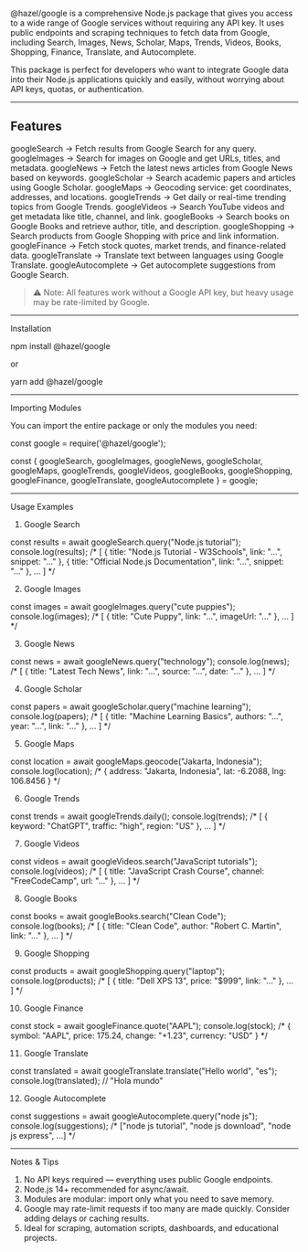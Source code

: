 @hazel/google is a comprehensive Node.js package that gives you access to a wide range of Google services without requiring any API key. It uses public endpoints and scraping techniques to fetch data from Google, including Search, Images, News, Scholar, Maps, Trends, Videos, Books, Shopping, Finance, Translate, and Autocomplete.

This package is perfect for developers who want to integrate Google data into their Node.js applications quickly and easily, without worrying about API keys, quotas, or authentication.


---

## Features

googleSearch → Fetch results from Google Search for any query.
googleImages → Search for images on Google and get URLs, titles, and metadata.
googleNews → Fetch the latest news articles from Google News based on keywords.
googleScholar → Search academic papers and articles using Google Scholar.
googleMaps → Geocoding service: get coordinates, addresses, and locations.
googleTrends → Get daily or real-time trending topics from Google Trends.
googleVideos → Search YouTube videos and get metadata like title, channel, and link.
googleBooks → Search books on Google Books and retrieve author, title, and description.
googleShopping → Search products from Google Shopping with price and link information.
googleFinance → Fetch stock quotes, market trends, and finance-related data.
googleTranslate → Translate text between languages using Google Translate.
googleAutocomplete → Get autocomplete suggestions from Google Search.


> ⚠️ Note: All features work without a Google API key, but heavy usage may be rate-limited by Google.




---

Installation

npm install @hazel/google

or

yarn add @hazel/google


---

Importing Modules

You can import the entire package or only the modules you need:

const google = require('@hazel/google');

const {
  googleSearch,
  googleImages,
  googleNews,
  googleScholar,
  googleMaps,
  googleTrends,
  googleVideos,
  googleBooks,
  googleShopping,
  googleFinance,
  googleTranslate,
  googleAutocomplete
} = google;


---

Usage Examples

1. Google Search

const results = await googleSearch.query("Node.js tutorial");
console.log(results);
/*
[
  { title: "Node.js Tutorial - W3Schools", link: "...", snippet: "..." },
  { title: "Official Node.js Documentation", link: "...", snippet: "..." },
  ...
]
*/

2. Google Images

const images = await googleImages.query("cute puppies");
console.log(images);
/*
[
  { title: "Cute Puppy", link: "...", imageUrl: "..." },
  ...
]
*/

3. Google News

const news = await googleNews.query("technology");
console.log(news);
/*
[
  { title: "Latest Tech News", link: "...", source: "...", date: "..." },
  ...
]
*/

4. Google Scholar

const papers = await googleScholar.query("machine learning");
console.log(papers);
/*
[
  { title: "Machine Learning Basics", authors: "...", year: "...", link: "..." },
  ...
]
*/

5. Google Maps

const location = await googleMaps.geocode("Jakarta, Indonesia");
console.log(location);
/*
{ address: "Jakarta, Indonesia", lat: -6.2088, lng: 106.8456 }
*/

6. Google Trends

const trends = await googleTrends.daily();
console.log(trends);
/*
[
  { keyword: "ChatGPT", traffic: "high", region: "US" },
  ...
]
*/

7. Google Videos

const videos = await googleVideos.search("JavaScript tutorials");
console.log(videos);
/*
[
  { title: "JavaScript Crash Course", channel: "FreeCodeCamp", url: "..." },
  ...
]
*/

8. Google Books

const books = await googleBooks.search("Clean Code");
console.log(books);
/*
[
  { title: "Clean Code", author: "Robert C. Martin", link: "..." },
  ...
]
*/

9. Google Shopping

const products = await googleShopping.query("laptop");
console.log(products);
/*
[
  { title: "Dell XPS 13", price: "$999", link: "..." },
  ...
]
*/

10. Google Finance

const stock = await googleFinance.quote("AAPL");
console.log(stock);
/*
{ symbol: "AAPL", price: 175.24, change: "+1.23", currency: "USD" }
*/

11. Google Translate

const translated = await googleTranslate.translate("Hello world", "es");
console.log(translated); // "Hola mundo"

12. Google Autocomplete

const suggestions = await googleAutocomplete.query("node js");
console.log(suggestions);
/*
["node js tutorial", "node js download", "node js express", ...]
*/


---

Notes & Tips
1. No API keys required — everything uses public Google endpoints.
2. Node.js 14+ recommended for async/await.
3. Modules are modular: import only what you need to save memory.
4. Google may rate-limit requests if too many are made quickly. Consider adding delays or caching results.
5. Ideal for scraping, automation scripts, dashboards, and educational projects.
